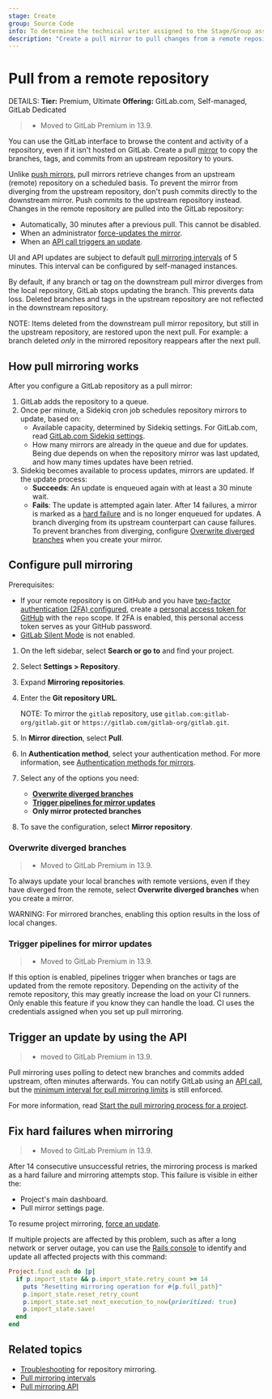 ```yaml
---
stage: Create
group: Source Code
info: To determine the technical writer assigned to the Stage/Group associated with this page, see https://handbook.gitlab.com/handbook/product/ux/technical-writing/#assignments
description: "Create a pull mirror to pull changes from a remote repository into GitLab, and keep your copy of it up-to-date."
---
```


# Pull from a remote repository

DETAILS:
**Tier:** Premium, Ultimate
**Offering:** GitLab.com, Self-managed, GitLab Dedicated

> - Moved to GitLab Premium in 13.9.

You can use the GitLab interface to browse the content and activity of a repository,
even if it isn't hosted on GitLab. Create a pull [mirror](index.md) to copy the
branches, tags, and commits from an upstream repository to yours.

Unlike [push mirrors](push.md), pull mirrors retrieve changes from an upstream (remote)
repository on a scheduled basis. To prevent the mirror from diverging from the upstream
repository, don't push commits directly to the downstream mirror. Push commits to
the upstream repository instead. Changes in the remote repository are pulled into the GitLab repository:

- Automatically, 30 minutes after a previous pull. This cannot be disabled.
- When an administrator [force-updates the mirror](index.md#force-an-update).
- When an [API call triggers an update](#trigger-an-update-by-using-the-api).

UI and API updates are subject to default
[pull mirroring intervals](../../../../administration/instance_limits.md#pull-mirroring-interval)
of 5 minutes. This interval can be configured by self-managed instances.

By default, if any branch or tag on the downstream pull mirror diverges from the
local repository, GitLab stops updating the branch. This prevents data loss.
Deleted branches and tags in the upstream repository are not reflected in the
downstream repository.

NOTE:
Items deleted from the downstream pull mirror repository, but still in the upstream repository,
are restored upon the next pull. For example: a branch deleted _only_ in the mirrored repository
reappears after the next pull.

## How pull mirroring works

After you configure a GitLab repository as a pull mirror:

1. GitLab adds the repository to a queue.
1. Once per minute, a Sidekiq cron job schedules repository mirrors to update, based on:
   - Available capacity, determined by Sidekiq settings. For GitLab.com, read
     [GitLab.com Sidekiq settings](../../../gitlab_com/index.md#sidekiq).
   - How many mirrors are already in the queue and due for updates. Being due depends
     on when the repository mirror was last updated, and how many times updates have been retried.
1. Sidekiq becomes available to process updates, mirrors are updated. If the update process:
   - **Succeeds**: An update is enqueued again with at least a 30 minute wait.
   - **Fails**: The update is attempted again later. After 14 failures, a mirror is marked as a
     [hard failure](#fix-hard-failures-when-mirroring) and is no longer enqueued for updates. A branch diverging
     from its upstream counterpart can cause failures. To prevent branches from
     diverging, configure [Overwrite diverged branches](#overwrite-diverged-branches) when
     you create your mirror.

## Configure pull mirroring

Prerequisites:

- If your remote repository is on GitHub and you have
  [two-factor authentication (2FA) configured](https://docs.github.com/en/authentication/securing-your-account-with-two-factor-authentication-2fa),
  create a [personal access token for GitHub](https://docs.github.com/en/authentication/keeping-your-account-and-data-secure/managing-your-personal-access-tokens)
  with the `repo` scope. If 2FA is enabled, this personal access
  token serves as your GitHub password.
- [GitLab Silent Mode](../../../../administration/silent_mode/index.md) is not enabled.

1. On the left sidebar, select **Search or go to** and find your project.
1. Select **Settings > Repository**.
1. Expand **Mirroring repositories**.
1. Enter the **Git repository URL**.

   NOTE:
   To mirror the `gitlab` repository, use `gitlab.com:gitlab-org/gitlab.git`
   or `https://gitlab.com/gitlab-org/gitlab.git`.

1. In **Mirror direction**, select **Pull**.
1. In **Authentication method**, select your authentication method. For more information, see
   [Authentication methods for mirrors](index.md#authentication-methods-for-mirrors).
1. Select any of the options you need:
   - [**Overwrite diverged branches**](#overwrite-diverged-branches)
   - [**Trigger pipelines for mirror updates**](#trigger-pipelines-for-mirror-updates)
   - **Only mirror protected branches**
1. To save the configuration, select **Mirror repository**.

### Overwrite diverged branches

> - Moved to GitLab Premium in 13.9.

To always update your local branches with remote versions, even if they have
diverged from the remote, select **Overwrite diverged branches** when you
create a mirror.

WARNING:
For mirrored branches, enabling this option results in the loss of local changes.

### Trigger pipelines for mirror updates

> - Moved to GitLab Premium in 13.9.

If this option is enabled, pipelines trigger when branches or tags are
updated from the remote repository. Depending on the activity of the remote
repository, this may greatly increase the load on your CI runners. Only enable
this feature if you know they can handle the load. CI uses the credentials
assigned when you set up pull mirroring.

## Trigger an update by using the API

> - moved to GitLab Premium in 13.9.

Pull mirroring uses polling to detect new branches and commits added upstream,
often minutes afterwards. You can notify GitLab using an
[API call](../../../../api/projects.md#start-the-pull-mirroring-process-for-a-project),
but the [minimum interval for pull mirroring limits](index.md#force-an-update) is still enforced.

For more information, read
[Start the pull mirroring process for a project](../../../../api/projects.md#start-the-pull-mirroring-process-for-a-project).

## Fix hard failures when mirroring

> - Moved to GitLab Premium in 13.9.

After 14 consecutive unsuccessful retries, the mirroring process is marked as a hard failure
and mirroring attempts stop. This failure is visible in either the:

- Project's main dashboard.
- Pull mirror settings page.

To resume project mirroring, [force an update](index.md#force-an-update).

If multiple projects are affected by this problem, such as after a long network or
server outage, you can use the [Rails console](../../../../administration/operations/rails_console.md)
to identify and update all affected projects with this command:

```ruby
Project.find_each do |p|
  if p.import_state && p.import_state.retry_count >= 14
    puts "Resetting mirroring operation for #{p.full_path}"
    p.import_state.reset_retry_count
    p.import_state.set_next_execution_to_now(prioritized: true)
    p.import_state.save!
  end
end
```

## Related topics

- [Troubleshooting](troubleshooting.md) for repository mirroring.
- [Pull mirroring intervals](../../../../administration/instance_limits.md#pull-mirroring-interval)
- [Pull mirroring API](../../../../api/projects.md#configure-pull-mirroring-for-a-project)
